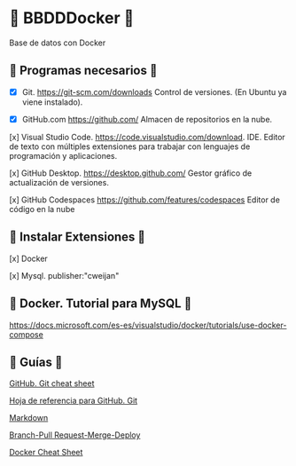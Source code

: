 # :beginner: BBDDDocker :beginner:
Base de datos con Docker

## :bank: Programas necesarios :bank:

- [x] Git. https://git-scm.com/downloads  Control de versiones. (En Ubuntu ya viene instalado).

- [x] GitHub.com https://github.com/ Almacen de repositorios en la nube.

[x] Visual Studio Code. https://code.visualstudio.com/download. IDE. Editor de texto con múltiples extensiones para trabajar con lenguajes de programación y aplicaciones.

[x] GitHub Desktop. https://desktop.github.com/ Gestor gráfico de actualización de versiones.

[x] GitHub Codespaces https://github.com/features/codespaces Editor de código en la nube



## :pill: Instalar Extensiones :pill:

[x] Docker

[x] Mysql. publisher:"cweijan"

## :hammer: Docker. Tutorial para MySQL :hammer:

https://docs.microsoft.com/es-es/visualstudio/docker/tutorials/use-docker-compose

## :eyes: Guías :eyes:

 [GitHub. Git cheat sheet](https://github.com/BBDDDocker/Guias/github-git-cheat-sheet.pdf)


 [Hoja de referencia para GitHub. Git](https://github.com/BBDDDocker/Guias/00_git-markdown-cheatsheet.pdf)

[Markdown](https://github.com/IESAlisal/BBDDDocker/blob/main/Guias/00_git-markdown-cheatsheet.pdf)

[Branch-Pull Request-Merge-Deploy](https://github.com/IESAlisal/BBDDDocker/blob/main/Guias/github-flow-cheatsheet.pdf)

[Docker Cheat Sheet ](https://github.com/IESAlisal/BBDDDocker/blob/main/Guias/Docker_Cheat_Sheet-2.pdf)